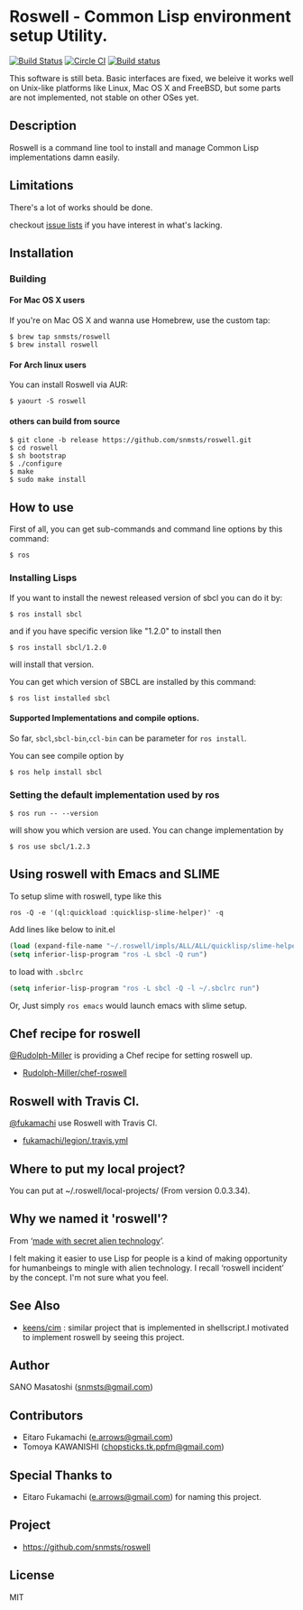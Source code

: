 # Roswell - Common Lisp environment setup Utility.

[![Build Status](https://travis-ci.org/snmsts/roswell.svg?branch=master)](https://travis-ci.org/snmsts/roswell)
[![Circle CI](https://circleci.com/gh/snmsts/roswell/tree/master.svg?style=svg)](https://circleci.com/gh/snmsts/roswell/tree/master)
[![Build status](https://ci.appveyor.com/api/projects/status/ubs9la7881yarjjg?svg=true)](https://ci.appveyor.com/project/snmsts/roswell)

This software is still beta. Basic interfaces are fixed, we beleive it works well on Unix-like platforms like Linux, Mac OS X and FreeBSD, but some parts are not implemented, not stable on other OSes yet.

## Description
Roswell is a command line tool to install and manage Common Lisp implementations damn easily.

## Limitations
There's a lot of works should be done.

checkout [issue lists](https://github.com/snmsts/roswell/issues) if you have interest in what's lacking.

## Installation

### Building

#### For Mac OS X users

If you're on Mac OS X and wanna use Homebrew, use the custom tap:

    $ brew tap snmsts/roswell
    $ brew install roswell

#### For Arch linux users

You can install Roswell via AUR:

    $ yaourt -S roswell

#### others can build from source

    $ git clone -b release https://github.com/snmsts/roswell.git
    $ cd roswell
    $ sh bootstrap
    $ ./configure
    $ make
    $ sudo make install

## How to use

First of all, you can get sub-commands and command line options by this command:

    $ ros

### Installing Lisps

If you want to install the newest released version of sbcl you can do it by:

    $ ros install sbcl

and if you have specific version like "1.2.0" to install then

    $ ros install sbcl/1.2.0

will install that version.

You can get which version of SBCL are installed by this command:

    $ ros list installed sbcl

#### Supported Implementations and compile options.

So far, `sbcl`,`sbcl-bin`,`ccl-bin` can be parameter for `ros install`.

You can see compile option by

    $ ros help install sbcl

### Setting the default implementation used by ros

    $ ros run -- --version

will show you which version are used. You can change implementation by

    $ ros use sbcl/1.2.3

## Using roswell with Emacs and SLIME

To setup slime with roswell, type like this

```
ros -Q -e '(ql:quickload :quicklisp-slime-helper)' -q
```

Add lines like below to init.el

```lisp
(load (expand-file-name "~/.roswell/impls/ALL/ALL/quicklisp/slime-helper.el"))
(setq inferior-lisp-program "ros -L sbcl -Q run")
```

to load with `.sbclrc`

```lisp
(setq inferior-lisp-program "ros -L sbcl -Q -l ~/.sbclrc run")
```

Or, Just simply `ros emacs` would launch emacs with slime setup.

## Chef recipe for roswell

[@Rudolph-Miller](https://github.com/Rudolph-Miller) is providing a Chef recipe for setting roswell up.

- [Rudolph-Miller/chef-roswell](https://github.com/Rudolph-Miller/chef-roswell)

## Roswell with Travis CI.

[@fukamachi](https://github.com/fukamachi) use Roswell with Travis CI.

- [fukamachi/legion/.travis.yml](https://github.com/fukamachi/legion/blob/master/.travis.yml)

## Where to put my local project?
You can put at ~/.roswell/local-projects/ (From version 0.0.3.34).

## Why we named it 'roswell'?
From &lsquo;[made with secret alien technology](http://www.lisperati.com/logo.html)&rsquo;.

I felt making it easier to use Lisp for people is a kind of making opportunity for humanbeings to mingle with alien technology. I recall &lsquo;roswell incident&rsquo; by the concept. I'm not sure what you feel.

## See Also
+ [keens/cim](https://github.com/keens/cim) : similar project that is implemented in shellscript.I motivated to implement roswell by seeing this project.

## Author
SANO Masatoshi (snmsts@gmail.com)

## Contributors
 * Eitaro Fukamachi (e.arrows@gmail.com)
 * Tomoya KAWANISHI (chopsticks.tk.ppfm@gmail.com)

## Special Thanks to
 * Eitaro Fukamachi (e.arrows@gmail.com) for naming this project.

## Project
 * https://github.com/snmsts/roswell

## License
MIT
